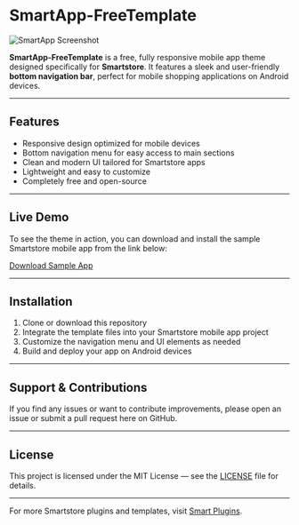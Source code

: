 # SmartApp-FreeTemplate

![SmartApp Screenshot](https://www.smart-plugins.com/media/308/catalog/app%20mobile.png)

**SmartApp-FreeTemplate** is a free, fully responsive mobile app theme designed specifically for **Smartstore**. It features a sleek and user-friendly **bottom navigation bar**, perfect for mobile shopping applications on Android devices.

---

## Features

- Responsive design optimized for mobile devices  
- Bottom navigation menu for easy access to main sections  
- Clean and modern UI tailored for Smartstore apps  
- Lightweight and easy to customize  
- Completely free and open-source  

---

## Live Demo

To see the theme in action, you can download and install the sample Smartstore mobile app from the link below:  

[Download Sample App](https://www.smart-plugins.com/download/sample/?productId=24)

---

## Installation

1. Clone or download this repository  
2. Integrate the template files into your Smartstore mobile app project  
3. Customize the navigation menu and UI elements as needed  
4. Build and deploy your app on Android devices  

---

## Support & Contributions

If you find any issues or want to contribute improvements, please open an issue or submit a pull request here on GitHub.

---

## License

This project is licensed under the MIT License — see the [LICENSE](LICENSE) file for details.

---

For more Smartstore plugins and templates, visit [Smart Plugins](https://www.smart-plugins.com).
